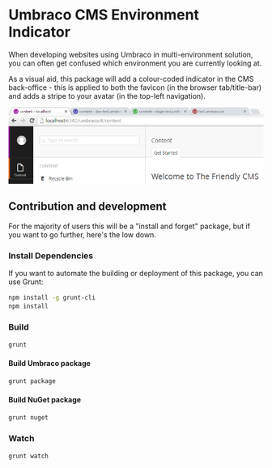# Umbraco CMS Environment Indicator

When developing websites using Umbraco in multi-environment solution, you can often get confused which environment you are currently looking at.

As a visual aid, this package will add a colour-coded indicator in the CMS back-office - this is applied to both the favicon (in the browser tab/title-bar) and adds a stripe to your avatar (in the top-left navigation).

![Environment Indicator](docs/environment-indicator.png)

## Contribution and development

For the majority of users this will be a "install and forget" package, but if you want to go further, here's the low down.

### Install Dependencies

If you want to automate the building or deployment of this package, you can use Grunt:

```bash
npm install -g grunt-cli
npm install
```

### Build

```bash
grunt
```

#### Build Umbraco package

```bash
grunt package
```

#### Build NuGet package

```bash
grunt nuget
```

### Watch

```bash
grunt watch
```
